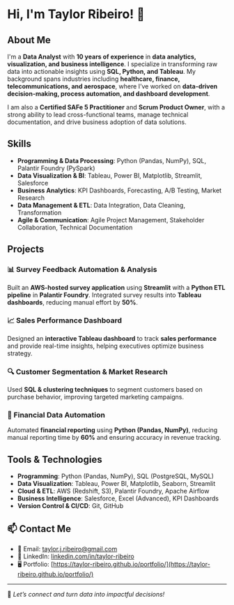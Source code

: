 # Hi, I'm Taylor Ribeiro! 👋  

## About Me  
I'm a **Data Analyst** with **10 years of experience** in **data analytics, visualization, and business intelligence**. I specialize in transforming raw data into actionable insights using **SQL, Python, and Tableau**. My background spans industries including **healthcare, finance, telecommunications, and aerospace**, where I’ve worked on **data-driven decision-making, process automation, and dashboard development**.  

I am also a **Certified SAFe 5 Practitioner** and **Scrum Product Owner**, with a strong ability to lead cross-functional teams, manage technical documentation, and drive business adoption of data solutions.  

## Skills  
- **Programming & Data Processing**: Python (Pandas, NumPy), SQL, Palantir Foundry (PySpark)  
- **Data Visualization & BI**: Tableau, Power BI, Matplotlib, Streamlit, Salesforce  
- **Business Analytics**: KPI Dashboards, Forecasting, A/B Testing, Market Research  
- **Data Management & ETL**: Data Integration, Data Cleaning, Transformation  
- **Agile & Communication**: Agile Project Management, Stakeholder Collaboration, Technical Documentation  

## Projects  
### 📊 Survey Feedback Automation & Analysis  
Built an **AWS-hosted survey application** using **Streamlit** with a **Python ETL pipeline** in **Palantir Foundry**. Integrated survey results into **Tableau dashboards**, reducing manual effort by **50%**.  

### 📈 Sales Performance Dashboard  
Designed an **interactive Tableau dashboard** to track **sales performance** and provide real-time insights, helping executives optimize business strategy.  

### 🔍 Customer Segmentation & Market Research  
Used **SQL & clustering techniques** to segment customers based on purchase behavior, improving targeted marketing campaigns.  

### 🤖 Financial Data Automation  
Automated **financial reporting** using **Python (Pandas, NumPy)**, reducing manual reporting time by **60%** and ensuring accuracy in revenue tracking.  

## Tools & Technologies  
- **Programming**: Python (Pandas, NumPy), SQL (PostgreSQL, MySQL)  
- **Data Visualization**: Tableau, Power BI, Matplotlib, Seaborn, Streamlit  
- **Cloud & ETL**: AWS (Redshift, S3), Palantir Foundry, Apache Airflow  
- **Business Intelligence**: Salesforce, Excel (Advanced), KPI Dashboards  
- **Version Control & CI/CD**: Git, GitHub  

## 📫 Contact Me  
- 📧 Email: [taylor.j.ribeiro@gmail.com](mailto:taylor.j.ribeiro@gmail.com)  
- 💼 LinkedIn: [linkedin.com/in/taylor-ribeiro](https://www.linkedin.com/in/taylor-ribeiro)  
- 🖥️ Portfolio: [https://taylor-ribeiro.github.io/portfolio/](https://taylor-ribeiro.github.io/portfolio/) 

---

🚀 *Let’s connect and turn data into impactful decisions!*  
